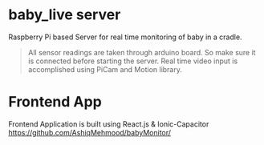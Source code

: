 # baby_live server

Raspberry Pi based Server for real time monitoring of baby in a cradle.
> All sensor readings are taken through arduino board. So make sure it is connected before starting the server.
> Real time video input is accomplished using PiCam and Motion library. 

# Frontend App

Frontend Application is built using React.js & Ionic-Capacitor 
https://github.com/AshiqMehmood/babyMonitor/
